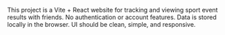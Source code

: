 <!-- Use this file to provide workspace-specific custom instructions to Copilot. For more details, visit https://code.visualstudio.com/docs/copilot/copilot-customization#_use-a-githubcopilotinstructionsmd-file -->

This project is a Vite + React website for tracking and viewing sport event results with friends. No authentication or account features. Data is stored locally in the browser. UI should be clean, simple, and responsive.
